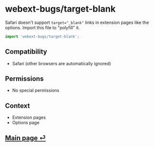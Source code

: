 # webext-bugs/target-blank

Safari doesn't support `target="_blank"` links in extension pages like the options. Import this file to "polyfill" it.

```js
import 'webext-bugs/target-blank';
```

## Compatibility

- Safari (other browsers are automatically ignored)

## Permissions

- No special permissions

## Context

- Extension pages
- Options page

## [Main page ⏎](../readme.md)
